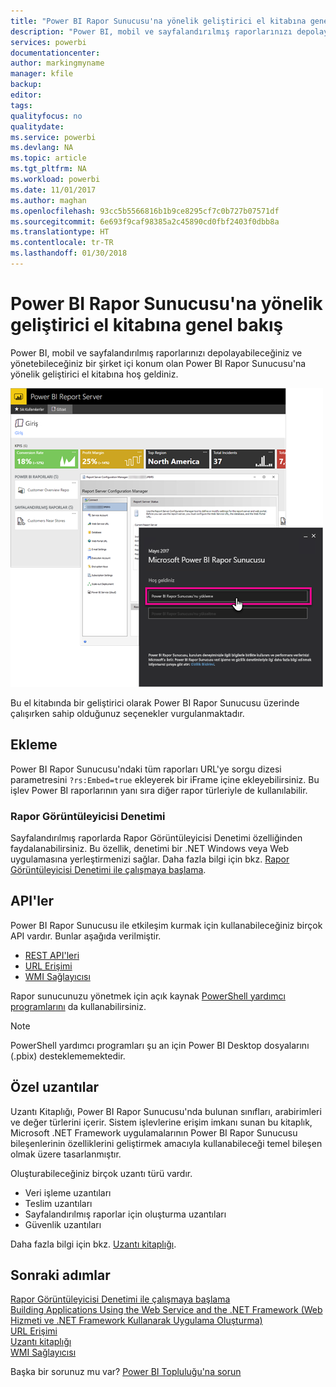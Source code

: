 ```yaml
---
title: "Power BI Rapor Sunucusu'na yönelik geliştirici el kitabına genel bakış"
description: "Power BI, mobil ve sayfalandırılmış raporlarınızı depolayabileceğiniz ve yönetebileceğiniz bir şirket içi konum olan Power BI Rapor Sunucusu'na yönelik geliştirici el kitabına hoş geldiniz."
services: powerbi
documentationcenter: 
author: markingmyname
manager: kfile
backup: 
editor: 
tags: 
qualityfocus: no
qualitydate: 
ms.service: powerbi
ms.devlang: NA
ms.topic: article
ms.tgt_pltfrm: NA
ms.workload: powerbi
ms.date: 11/01/2017
ms.author: maghan
ms.openlocfilehash: 93cc5b5566816b1b9ce8295cf7c0b727b07571df
ms.sourcegitcommit: 6e693f9caf98385a2c45890cd0fbf2403f0dbb8a
ms.translationtype: HT
ms.contentlocale: tr-TR
ms.lasthandoff: 01/30/2018
---
```

# <a name="developer-handbook-overview-power-bi-report-server"></a>Power BI Rapor Sunucusu'na yönelik geliştirici el kitabına genel bakış
Power BI, mobil ve sayfalandırılmış raporlarınızı depolayabileceğiniz ve yönetebileceğiniz bir şirket içi konum olan Power BI Rapor Sunucusu'na yönelik geliştirici el kitabına hoş geldiniz.

![](media/developer-handbook-overview/admin-handbook.png)

Bu el kitabında bir geliştirici olarak Power BI Rapor Sunucusu üzerinde çalışırken sahip olduğunuz seçenekler vurgulanmaktadır.

## <a name="embedding"></a>Ekleme
Power BI Rapor Sunucusu'ndaki tüm raporları URL'ye sorgu dizesi parametresini `?rs:Embed=true` ekleyerek bir iFrame içine ekleyebilirsiniz. Bu işlev Power BI raporlarının yanı sıra diğer rapor türleriyle de kullanılabilir.

### <a name="report-viewer-control"></a>Rapor Görüntüleyicisi Denetimi
Sayfalandırılmış raporlarda Rapor Görüntüleyicisi Denetimi özelliğinden faydalanabilirsiniz. Bu özellik, denetimi bir .NET Windows veya Web uygulamasına yerleştirmenizi sağlar. Daha fazla bilgi için bkz. [Rapor Görüntüleyicisi Denetimi ile çalışmaya başlama](https://docs.microsoft.com/sql/reporting-services/application-integration/integrating-reporting-services-using-reportviewer-controls-get-started).

## <a name="apis"></a>API'ler
Power BI Rapor Sunucusu ile etkileşim kurmak için kullanabileceğiniz birçok API vardır. Bunlar aşağıda verilmiştir.

* [REST API'leri](rest-api.md)
* [URL Erişimi](https://docs.microsoft.com/sql/reporting-services/url-access-ssrs)
* [WMI Sağlayıcısı](https://docs.microsoft.com/sql/reporting-services/wmi-provider-library-reference/reporting-services-wmi-provider-library-reference-ssrs)

Rapor sunucunuzu yönetmek için açık kaynak [PowerShell yardımcı programlarını](https://github.com/Microsoft/ReportingServicesTools) da kullanabilirsiniz.

> [!NOTE]
> PowerShell yardımcı programları şu an için Power BI Desktop dosyalarını (.pbix) desteklememektedir.
> 
> 

## <a name="custom-extensions"></a>Özel uzantılar
Uzantı Kitaplığı, Power BI Rapor Sunucusu'nda bulunan sınıfları, arabirimleri ve değer türlerini içerir. Sistem işlevlerine erişim imkanı sunan bu kitaplık, Microsoft .NET Framework uygulamalarının Power BI Rapor Sunucusu bileşenlerinin özelliklerini geliştirmek amacıyla kullanabileceği temel bileşen olmak üzere tasarlanmıştır.

Oluşturabileceğiniz birçok uzantı türü vardır.

* Veri işleme uzantıları
* Teslim uzantıları
* Sayfalandırılmış raporlar için oluşturma uzantıları
* Güvenlik uzantıları

Daha fazla bilgi için bkz. [Uzantı kitaplığı](https://docs.microsoft.com/sql/reporting-services/extensions/reporting-services-extension-library).

## <a name="next-steps"></a>Sonraki adımlar
[Rapor Görüntüleyicisi Denetimi ile çalışmaya başlama](https://docs.microsoft.com/sql/reporting-services/application-integration/integrating-reporting-services-using-reportviewer-controls-get-started)  
[Building Applications Using the Web Service and the .NET Framework (Web Hizmeti ve .NET Framework Kullanarak Uygulama Oluşturma)](https://docs.microsoft.com/sql/reporting-services/report-server-web-service/net-framework/building-applications-using-the-web-service-and-the-net-framework)  
[URL Erişimi](https://docs.microsoft.com/sql/reporting-services/url-access-ssrs)  
[Uzantı kitaplığı](https://docs.microsoft.com/sql/reporting-services/extensions/reporting-services-extension-library)  
[WMI Sağlayıcısı](https://docs.microsoft.com/sql/reporting-services/wmi-provider-library-reference/reporting-services-wmi-provider-library-reference-ssrs)

Başka bir sorunuz mu var? [Power BI Topluluğu'na sorun](https://community.powerbi.com/)

